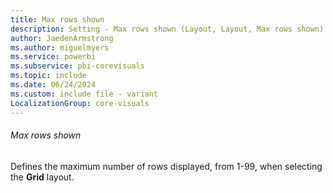 ```yaml
---
title: Max rows shown
description: Setting - Max rows shown (Layout, Layout, Max rows shown)
author: JaedenArmstrong
ms.author: miguelmyers
ms.service: powerbi
ms.subservice: pbi-corevisuals
ms.topic: include
ms.date: 06/24/2024
ms.custom: include file - variant
LocalizationGroup: core-visuals
---
```

###### Max rows shown

Defines the maximum number of rows displayed, from 1-99, when selecting the **Grid** layout.

